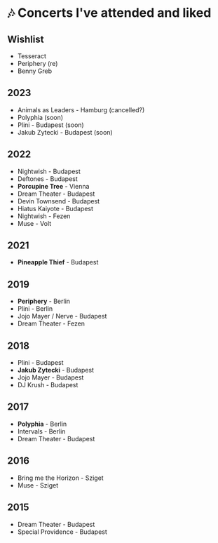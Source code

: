# 🎶 Concerts I've attended and liked

## Wishlist

* Tesseract
* Periphery (re)
* Benny Greb

## 2023

* Animals as Leaders - Hamburg (cancelled?)
* Polyphia (soon)
* Plini - Budapest (soon)
* Jakub Zytecki - Budapest (soon)

## 2022

* Nightwish - Budapest
* Deftones - Budapest
* **Porcupine Tree** - Vienna
* Dream Theater - Budapest
* Devin Townsend - Budapest
* Hiatus Kaiyote - Budapest
* Nightwish - Fezen
* Muse - Volt

## 2021

* **Pineapple Thief** - Budapest

## 2019

* **Periphery** - Berlin
* Plini - Berlin
* Jojo Mayer / Nerve - Budapest
* Dream Theater - Fezen

## 2018

* Plini - Budapest
* **Jakub Zytecki** - Budapest
* Jojo Mayer - Budapest
* DJ Krush - Budapest

## 2017

* **Polyphia** - Berlin
* Intervals - Berlin
* Dream Theater - Budapest

## 2016

* Bring me the Horizon - Sziget
* Muse - Sziget

## 2015

* Dream Theater - Budapest
* Special Providence - Budapest


